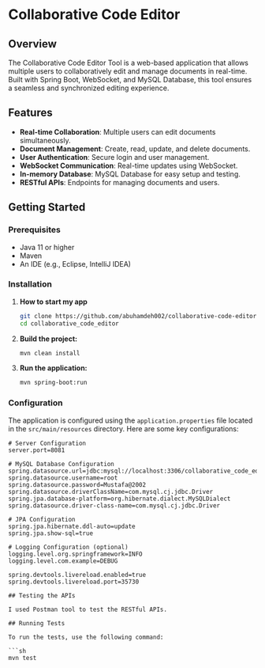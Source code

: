 
# Collaborative Code Editor

## Overview

The Collaborative Code Editor Tool is a web-based application that allows multiple users to collaboratively edit and manage documents in real-time. Built with Spring Boot, WebSocket, and MySQL Database, this tool ensures a seamless and synchronized editing experience.

## Features

- **Real-time Collaboration**: Multiple users can edit documents simultaneously.
- **Document Management**: Create, read, update, and delete documents.
- **User Authentication**: Secure login and user management.
- **WebSocket Communication**: Real-time updates using WebSocket.
- **In-memory Database**: MySQL Database for easy setup and testing.
- **RESTful APIs**: Endpoints for managing documents and users.


## Getting Started

### Prerequisites

- Java 11 or higher
- Maven
- An IDE (e.g., Eclipse, IntelliJ IDEA)

### Installation

1. **How to start my app**

   ```sh
   git clone https://github.com/abuhamdeh002/collaborative-code-editor.git
   cd collaborative_code_editor
   ```

2. **Build the project:**

   ```sh
   mvn clean install
   ```

3. **Run the application:**

   ```sh
   mvn spring-boot:run
   ```

### Configuration

The application is configured using the `application.properties` file located in the `src/main/resources` directory. Here are some key configurations:

```properties
# Server Configuration
server.port=8081

# MySQL Database Configuration
spring.datasource.url=jdbc:mysql://localhost:3306/collaborative_code_editor
spring.datasource.username=root
spring.datasource.password=Mustafa@2002
spring.datasource.driverClassName=com.mysql.cj.jdbc.Driver
spring.jpa.database-platform=org.hibernate.dialect.MySQLDialect
spring.datasource.driver-class-name=com.mysql.cj.jdbc.Driver

# JPA Configuration
spring.jpa.hibernate.ddl-auto=update
spring.jpa.show-sql=true

# Logging Configuration (optional)
logging.level.org.springframework=INFO
logging.level.com.example=DEBUG

spring.devtools.livereload.enabled=true
spring.devtools.livereload.port=35730

## Testing the APIs

I used Postman tool to test the RESTful APIs.

## Running Tests

To run the tests, use the following command:

```sh
mvn test
```
